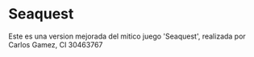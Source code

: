 # Seaquest
Este es una version mejorada del mitico juego 'Seaquest', realizada por Carlos Gamez, CI 30463767
